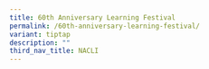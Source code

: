 ```yaml
---
title: 60th Anniversary Learning Festival
permalink: /60th-anniversary-learning-festival/
variant: tiptap
description: ""
third_nav_title: NACLI
---
```

